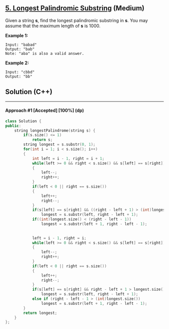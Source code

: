 ## [5. Longest Palindromic Substring](https://leetcode.com/problems/longest-palindromic-substring/) (Medium)

Given a string **s**, find the longest palindromic substring in **s**. You may assume that the maximum length of **s** is 1000.

**Example 1:**

```
Input: "babad"
Output: "bab"
Note: "aba" is also a valid answer.
```

**Example 2:**

```
Input: "cbbd"
Output: "bb"
```

## Solution (C++)

---

#### Approach #1  [Accepted] [100%] (dp)

```c++
class Solution {
public:
    string longestPalindrome(string s) {
        if(s.size() <= 1)
            return s;
        string longest = s.substr(0, 1);
        for(int i = 1; i < s.size(); i++)
        {
            int left = i - 1, right = i + 1;
            while(left >= 0 && right < s.size() && s[left] == s[right])
            {
                left--;
                right++;
            }
            if(left < 0 || right == s.size())
            {
                left++;
                right--;
            }
            if(s[left] == s[right] && ((right - left + 1) > (int)longest.size()))
                longest = s.substr(left, right - left + 1);
            if((int)longest.size() < (right - left - 1))
                longest = s.substr(left + 1, right - left - 1);
            
            
            left = i - 1, right = i;
            while(left >= 0 && right < s.size() && s[left] == s[right])
            {
                left--;
                right++;
            }
            if(left < 0 || right == s.size())
            {
                left++;
                right--;
            }
            if(s[left] == s[right] && right - left + 1 > longest.size())
                longest = s.substr(left, right - left + 1);
            else if (right - left - 1 > (int)longest.size())
                longest = s.substr(left + 1, right - left - 1);
        }
        return longest;
    }
};
```

